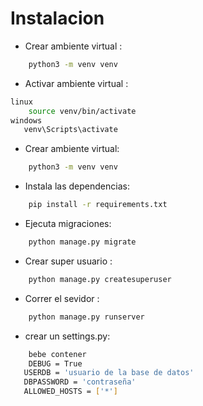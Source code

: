 # Instalacion 

- Crear ambiente virtual :
 ```sh
     python3 -m venv venv
```

- Activar ambiente virtual :
 ```sh
 linux
     source venv/bin/activate
windows 
    venv\Scripts\activate
```

- Crear ambiente virtual:
 ```sh
     python3 -m venv venv
```

- Instala las dependencias:

 ```sh
     pip install -r requirements.txt
```
- Ejecuta migraciones:
 ```sh
     python manage.py migrate
```
- Crear super usuario :
 ```sh
     python manage.py createsuperuser
```
- Correr el sevidor  :
 ```sh
     python manage.py runserver 
```

- crear un settings.py:
 ```sh
     bebe contener 
     DEBUG = True
    USERDB = 'usuario de la base de datos'
    DBPASSWORD = 'contraseña'
    ALLOWED_HOSTS = ['*']
```

